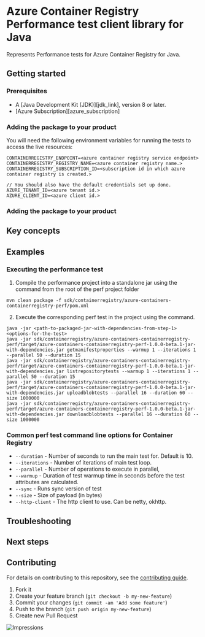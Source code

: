 # Azure Container Registry Performance test client library for Java

Represents Performance tests for Azure Container Registry for Java.

## Getting started

### Prerequisites

- A [Java Development Kit (JDK)][jdk_link], version 8 or later.
- [Azure Subscription][azure_subscription]

### Adding the package to your product

You will need the following environment variables for running the tests to access the live resources:

```
CONTAINERREGISTRY_ENDPOINT=<azure container registry service endpoint>
CONTAINERREGISTRY_REGISTRY_NAME=<azure container registry name.>
CONTAINERREGISTRY_SUBSCRIPTION_ID=<subscription id in which azure container registry is created.>

// You should also have the default credentials set up done.
AZURE_TENANT_ID=<azure tenant id.>
AZURE_CLIENT_ID=<azure client id.>
```

### Adding the package to your product
## Key concepts

## Examples
### Executing the performance test
1. Compile the performance project into a standalone jar using the command from the root of the perf project folder
```
mvn clean package -f sdk/containerregistry/azure-containers-containerregistry-perf/pom.xml
```

2. Execute the corresponding perf test in the project using the command.
```
java -jar <path-to-packaged-jar-with-dependencies-from-step-1> <options-for-the-test>
java -jar sdk/containerregistry/azure-containers-containerregistry-perf/target/azure-containers-containerregistry-perf-1.0.0-beta.1-jar-with-dependencies.jar getmanifestproperties --warmup 1 --iterations 1 --parallel 50 --duration 15
java -jar sdk/containerregistry/azure-containers-containerregistry-perf/target/azure-containers-containerregistry-perf-1.0.0-beta.1-jar-with-dependencies.jar listrepositorytests --warmup 1 --iterations 1 --parallel 50 --duration 15
java -jar sdk/containerregistry/azure-containers-containerregistry-perf/target/azure-containers-containerregistry-perf-1.0.0-beta.1-jar-with-dependencies.jar uploadblobtests --parallel 16 --duration 60 --size 1000000
java -jar sdk/containerregistry/azure-containers-containerregistry-perf/target/azure-containers-containerregistry-perf-1.0.0-beta.1-jar-with-dependencies.jar downloadblobtests --parallel 16 --duration 60 --size 1000000
```

### Common perf test command line options for Container Registry
- `--duration` - Number of seconds to run the main test for. Default is 10.
- `--iterations` - Number of iterations of main test loop.
- `--parallel` - Number of operations to execute in parallel,
- `--warmup` - Duration of test warmup time in seconds before the test attributes are calculated.
- `--sync` - Runs sync version of test
- `--size` - Size of payload (in bytes)
- `--http-client` - The http client to use. Can be netty, okhttp.

## Troubleshooting

## Next steps

## Contributing

For details on contributing to this repository, see the [contributing guide](https://github.com/Azure/azure-sdk-for-java/blob/main/CONTRIBUTING.md).

1. Fork it
1. Create your feature branch (`git checkout -b my-new-feature`)
1. Commit your changes (`git commit -am 'Add some feature'`)
1. Push to the branch (`git push origin my-new-feature`)
1. Create new Pull Request

![Impressions](https://azure-sdk-impressions.azurewebsites.net/api/impressions/azure-sdk-for-java%2Fsdk%template%2Fperf-test-core%2FREADME.png)

